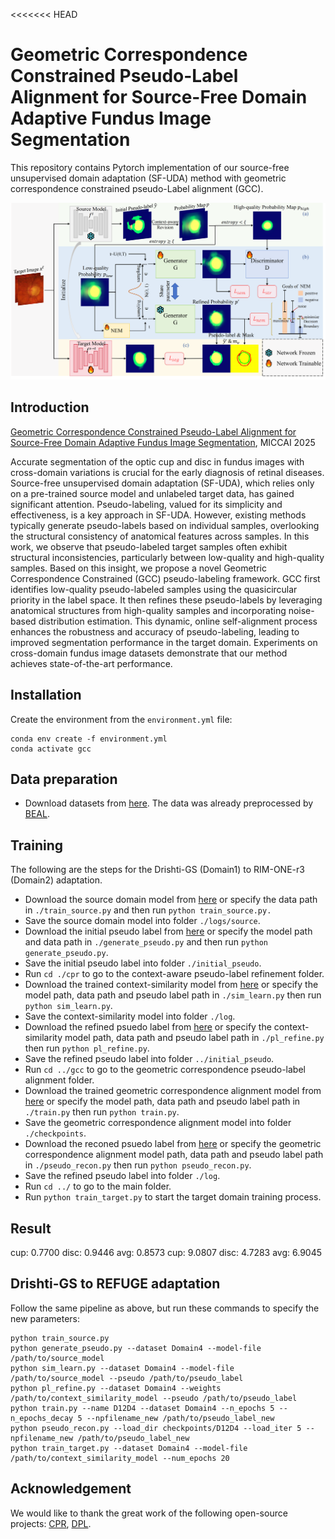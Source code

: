 <<<<<<< HEAD
# Geometric Correspondence Constrained Pseudo-Label Alignment for Source-Free Domain Adaptive Fundus Image Segmentation
This repository contains Pytorch implementation of our source-free unsupervised domain adaptation (SF-UDA) method with geometric correspondence constrained pseudo-Label alignment (GCC).

![method](./figures/method.png "")
## Introduction
[Geometric Correspondence Constrained Pseudo-Label Alignment for Source-Free Domain Adaptive Fundus Image Segmentation](https://1.pdf), MICCAI 2025

Accurate segmentation of the optic cup and disc in fundus images with cross-domain variations is crucial for the early diagnosis of retinal diseases. Source-free unsupervised domain adaptation (SF-UDA), which relies only on a pre-trained source model and unlabeled target data, has gained significant attention. Pseudo-labeling, valued for its simplicity and effectiveness, is a key approach in SF-UDA. However, existing methods typically generate pseudo-labels based on individual samples, overlooking the structural consistency of anatomical features across samples. In this work, we observe that pseudo-labeled target samples often exhibit structural inconsistencies, particularly between low-quality and high-quality samples. Based on this insight, we propose a novel Geometric Correspondence Constrained (GCC) pseudo-labeling framework. GCC first identifies low-quality pseudo-labeled samples using the quasicircular priority in the label space. It then refines these pseudo-labels by leveraging anatomical structures from high-quality samples and incorporating noise-based distribution estimation. This dynamic, online self-alignment process enhances the robustness and accuracy of pseudo-labeling, leading to improved segmentation performance in the target domain. Experiments on cross-domain fundus image datasets demonstrate that our method achieves state-of-the-art performance.

## Installation
Create the environment from the `environment.yml` file:
```
conda env create -f environment.yml
conda activate gcc
```
## Data preparation
* Download datasets from [here](https://drive.google.com/file/d/1B7ArHRBjt2Dx29a3A6X_lGhD0vDVr3sy/view). The data was already preprocessed by [BEAL](https://github.com/emma-sjwang/BEAL).

## Training
The following are the steps for the Drishti-GS (Domain1) to RIM-ONE-r3 (Domain2) adaptation.
* Download the source domain model from [here](https://drive.google.com/file/d/1Q6Y6plO42ukCgFJzvcUMtN81br3SkY_y/view?usp=drive_link) or specify the data path in `./train_source.py` and then run `python train_source.py.`
* Save the source domain model into folder `./logs/source`.
* Download the initial pseudo label from [here](https://drive.google.com/file/d/1DCrJtsYhj6-21S01s1SuJA4Iz3pnraDA/view?usp=drive_link) or specify the model path and data path in `./generate_pseudo.py` and then run `python generate_pseudo.py`.
* Save the initial pseudo label into folder `./initial_pseudo`.
* Run `cd ./cpr` to go to the context-aware pseudo-label refinement folder.
* Download the trained context-similarity model from [here](https://drive.google.com/file/d/1eNwDtqZA2G9JsEhq4n3XyGZbYcnRK6w5/view?usp=drive_link) or specify the model path, data path and pseudo label path in `./sim_learn.py` then run `python sim_learn.py`.
* Save the context-similarity model into folder `./log`.
* Download the refined psuedo label from [here](https://drive.google.com/file/d/1vKDt0jDDQPEchiytJaAQ03qUAPerBq8m/view?usp=drive_link) or specify the context-similarity model path, data path and pseudo label path in `./pl_refine.py` then run `python pl_refine.py`.
* Save the refined pseudo label into folder `../initial_pseudo`.
* Run `cd ../gcc` to go to the geometric correspondence pseudo-label alignment folder.
* Download the trained geometric correspondence alignment model from [here](https://drive.google.com/file/d/1pxKDjQ32tnUKW5UUZ9CzSGO8Sd6Ku1Db/view?usp=drive_link) or specify the model path, data path and pseudo label path in `./train.py` then run `python train.py`.
* Save the geometric correspondence alignment model into folder `./checkpoints`.
* Download the reconed psuedo label from [here](https://drive.google.com/file/d/1ZQx34BSJxRrfqfzfnLQ5aitEYjoriLjj/view?usp=drive_link) or specify the geometric correspondence alignment model path, data path and pseudo label path in `./pseudo_recon.py` then run `python pseudo_recon.py`.
* Save the refined pseudo label into folder `./log`.
* Run `cd ../` to go to the main folder.
* Run `python train_target.py` to start the target domain training process.
## Result
cup: 0.7700 disc: 0.9446 avg: 0.8573 cup: 9.0807 disc: 4.7283 avg: 6.9045
## Drishti-GS to REFUGE adaptation
Follow the same pipeline as above, but run these commands to specify the new parameters:
```
python train_source.py
python generate_pseudo.py --dataset Domain4 --model-file /path/to/source_model
python sim_learn.py --dataset Domain4 --model-file /path/to/source_model --pseudo /path/to/pseudo_label
python pl_refine.py --dataset Domain4 --weights /path/to/context_similarity_model --pseudo /path/to/pseudo_label
python train.py --name D12D4 --dataset Domain4 --n_epochs 5 --n_epochs_decay 5 --npfilename_new /path/to/pseudo_label_new
python pseudo_recon.py --load_dir checkpoints/D12D4 --load_iter 5 --npfilename_new /path/to/pseudo_label_new
python train_target.py --dataset Domain4 --model-file /path/to/context_similarity_model --num_epochs 20
```

## Acknowledgement
We would like to thank the great work of the following open-source projects: [CPR](https://github.com/xmed-lab/CPR), [DPL](https://github.com/cchen-cc/SFDA-DPL).